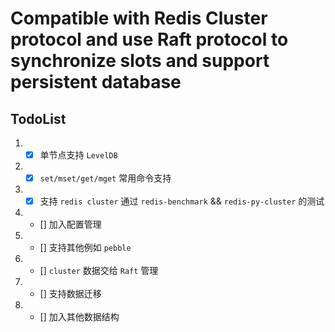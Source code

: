 # Compatible with Redis Cluster protocol and use Raft protocol to synchronize slots and support persistent database

## TodoList
1. - [x] 单节点支持 `LevelDB`
2. - [x] `set/mset/get/mget` 常用命令支持
3. - [x] 支持 `redis cluster` 通过 `redis-benchmark` && `redis-py-cluster` 的测试
4. - [] 加入配置管理
5. - [] 支持其他例如 `pebble`
6. - [] `cluster` 数据交给 `Raft` 管理
7. - [] 支持数据迁移
8. - [] 加入其他数据结构
